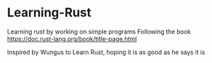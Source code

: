 # Learning-Rust
Learning rust by working on simple programs
Following the book <https://doc.rust-lang.org/book/title-page.html>

Inspired by Wungus to Learn Rust, hoping it is as good as he says it is 
